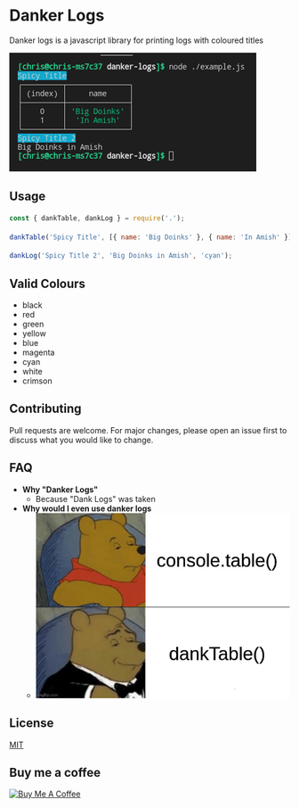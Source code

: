 # Danker Logs

Danker logs is a javascript library for printing logs with coloured titles

![Screenshot](media/example.png)

## Usage

```javascript
const { dankTable, dankLog } = require('.');

dankTable('Spicy Title', [{ name: 'Big Doinks' }, { name: 'In Amish' }], 'cyan');

dankLog('Spicy Title 2', 'Big Doinks in Amish', 'cyan');
```

## Valid Colours

- black
- red
- green
- yellow
- blue
- magenta
- cyan
- white
- crimson

## Contributing
Pull requests are welcome. For major changes, please open an issue first to discuss what you would like to change.

## FAQ
- **Why "Danker Logs"**
    - Because "Dank Logs" was taken
- **Why would I even use danker logs**
    - ![Screenshot](media/pooh.jpg)

## License
[MIT](https://choosealicense.com/licenses/mit/)

## Buy me a coffee
<a href="https://www.buymeacoffee.com/fuelwaster" target="_blank"><img src="https://cdn.buymeacoffee.com/buttons/default-orange.png" alt="Buy Me A Coffee" height="41" width="174"></a>
